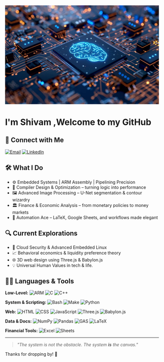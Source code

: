 ![image alt](https://github.com/shiv-mm/shiv-mm/blob/5e234eafe5d3e6ba7c0d7b6d363c50ad336f3107/Embedded-Machine-Learning.jpg)
#  I'm Shivam ,Welcome to my GitHub
## 🤝 Connect with Me

[![Email](https://img.shields.io/badge/Email-Drop%20a%20line-blue?style=flat&logo=gmail)](mailto:shivampandeyxi26@gmail.com)
[![LinkedIn](https://img.shields.io/badge/LinkedIn-Connect-blue?style=flat&logo=linkedin)](https://www.linkedin.com/in/shivmpandey/)

## 🛠️ What I Do

- ⚙️ Embedded Systems | ARM Assembly | Pipelining Precision  
- 🧠 Compiler Design & Optimization – turning logic into performance  
- 🖼️ Advanced Image Processing – U-Net segmentation & contour wizardry  
- 🏛️ Finance & Economic Analysis – from monetary policies to money markets  
- 📄 Automation Ace – LaTeX, Google Sheets, and workflows made elegant

## 🔍 Current Explorations

- 🔐 Cloud Security & Advanced Embedded Linux  
- 📈 Behavioral economics & liquidity preference theory  
- 🌐 3D web design using Three.js & Babylon.js  
- 💡 Universal Human Values in tech & life.

## 🧑‍💻 Languages & Tools

**Low-Level:** ![ARM](https://img.shields.io/badge/ARM-Assembly-informational?logo=arm) ![C](https://img.shields.io/badge/C-blue?logo=c) ![C++](https://img.shields.io/badge/C++-blueviolet?logo=cpp)

**System & Scripting:** ![Bash](https://img.shields.io/badge/Bash-black?logo=gnu-bash) ![Make](https://img.shields.io/badge/Make-darkgreen) ![Python](https://img.shields.io/badge/Python-yellow?logo=python)

**Web:** ![HTML](https://img.shields.io/badge/HTML-orange?logo=html5) ![CSS](https://img.shields.io/badge/CSS-blue?logo=css3) ![JavaScript](https://img.shields.io/badge/JS-yellow?logo=javascript) ![Three.js](https://img.shields.io/badge/Three.js-grey) ![Babylon.js](https://img.shields.io/badge/Babylon.js-red)

**Data & Docs:** ![NumPy](https://img.shields.io/badge/NumPy-blue?logo=numpy) ![Pandas](https://img.shields.io/badge/Pandas-darkblue?logo=pandas) ![GAS](https://img.shields.io/badge/GAS-lightgrey?logo=google) ![LaTeX](https://img.shields.io/badge/LaTeX-blueviolet)

**Financial Tools:** ![Excel](https://img.shields.io/badge/Excel-green?logo=microsoft-excel) ![Sheets](https://img.shields.io/badge/Sheets-brightgreen?logo=googlesheets)


---

> _"The system is not the obstacle. The system **is** the canvas."_

Thanks for dropping by! 🚀
